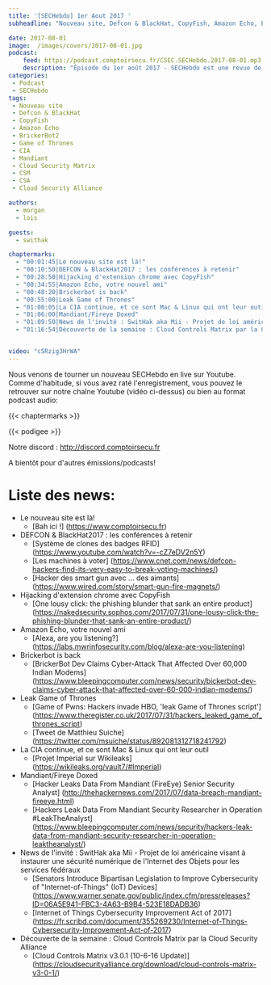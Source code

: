 ```yaml
---
title: '[SECHebdo] 1er Aout 2017 '
subheadline: "Nouveau site, Defcon & BlackHat, CopyFish, Amazon Echo, BrickerBot2, Game of Thrones, CIA, Mandiant, Cloud security Matrix, etc."

date: 2017-08-01
image:  /images/covers/2017-08-01.jpg
podcast:
    feed: https://podcast.comptoirsecu.fr/CSEC.SECHebdo.2017-08-01.mp3
    description: "Épisode du 1er août 2017 - SECHebdo est une revue de l'actualité cybersécurité réalisé en live sur Youtube, généralement le mardi soir."
categories:
 - Podcast
 - SECHebdo
tags:
 - Nouveau site
 - Defcon & BlackHat
 - CopyFish
 - Amazon Echo
 - BrickerBot2
 - Game of Thrones
 - CIA
 - Mandiant
 - Cloud Security Matrix
 - CSM
 - CSA
 - Cloud Security Alliance

authors:
  - morgan
  - lois

guests:
  - swithak

chaptermarks:
  - "00:01:45|Le nouveau site est là!"
  - "00:10:50|DEFCON & BlackHat2017 : les conférences à retenir"
  - "00:28:50|Hijacking d'extension chrome avec CopyFish"
  - "00:34:55|Amazon Echo, votre nouvel ami"
  - "00:48:20|Brickerbot is back"
  - "00:55:00|Leak Game of Thrones"
  - "01:00:05|La CIA continue, et ce sont Mac & Linux qui ont leur outil"
  - "01:06:00|Mandiant/Fireye Doxed"
  - "01:09:50|News de l'invité : SwitHak aka Mii - Projet de loi américaine visant à instaurer une sécurité numérique de l'Internet des Objets pour les services fédéraux"
  - "01:16:54|Découverte de la semaine : Cloud Controls Matrix par la Cloud Security Alliance"


video: "c5Rzig3HrWA"
---
```


Nous venons de tourner un nouveau SECHebdo en live sur Youtube. Comme d'habitude, si vous avez raté l'enregistrement, vous pouvez le retrouver sur notre chaîne Youtube (vidéo ci-dessus) ou bien au format podcast audio:

{{< chaptermarks >}}

{{< podigee >}}

Notre discord : <http://discord.comptoirsecu.fr>

A bientôt pour d'autres émissions/podcasts!

# Liste des news:

  * Le nouveau site est là!
      * [Bah ici !] (https://www.comptoirsecu.fr)
  * DEFCON & BlackHat2017 : les conférences à retenir
      * [Système de clones des badges RFID] (https://www.youtube.com/watch?v=-cZ7eDV2n5Y)
      * [Les machines à voter] (https://www.cnet.com/news/defcon-hackers-find-its-very-easy-to-break-voting-machines/)
      * [Hacker des smart gun avec ... des aimants] (https://www.wired.com/story/smart-gun-fire-magnets/)
  * Hijacking d'extension chrome avec CopyFish
      * [One lousy click: the phishing blunder that sank an entire product] (https://nakedsecurity.sophos.com/2017/07/31/one-lousy-click-the-phishing-blunder-that-sank-an-entire-product/)
  * Amazon Echo, votre nouvel ami
      * [Alexa, are you listening?] (https://labs.mwrinfosecurity.com/blog/alexa-are-you-listening)
  * Brickerbot is back
      * [BrickerBot Dev Claims Cyber-Attack That Affected Over 60,000 Indian Modems] (https://www.bleepingcomputer.com/news/security/bickerbot-dev-claims-cyber-attack-that-affected-over-60-000-indian-modems/)
  * Leak Game of Thrones
      * [Game of Pwns: Hackers invade HBO, 'leak Game of Thrones script'] (https://www.theregister.co.uk/2017/07/31/hackers_leaked_game_of_thrones_script)
      * [Tweet de Matthieu Suiche] (https://twitter.com/msuiche/status/892081312718241792)
  * La CIA continue, et ce sont Mac & Linux qui ont leur outil
      * [Projet Imperial sur Wikileaks] (https://wikileaks.org/vault7/#Imperial)
  * Mandiant/Fireye Doxed
      * [Hacker Leaks Data From Mandiant (FireEye) Senior Security Analyst] (http://thehackernews.com/2017/07/data-breach-mandiant-fireeye.html)
      * [Hackers Leak Data From Mandiant Security Researcher in Operation #LeakTheAnalyst] (https://www.bleepingcomputer.com/news/security/hackers-leak-data-from-mandiant-security-researcher-in-operation-leaktheanalyst/)
  * News de l'invité : SwitHak aka Mii - Projet de loi américaine visant à instaurer une sécurité numérique de l'Internet des Objets pour les services fédéraux
      * [Senators Introduce Bipartisan Legislation to Improve Cybersecurity of "Internet-of-Things" (IoT) Devices] (https://www.warner.senate.gov/public/index.cfm/pressreleases?ID=06A5E941-FBC3-4A63-B9B4-523E18DADB36)
      * [Internet of Things Cybersecurity Improvement Act of 2017] (https://fr.scribd.com/document/355269230/Internet-of-Things-Cybersecurity-Improvement-Act-of-2017)
  * Découverte de la semaine : Cloud Controls Matrix par la Cloud Security Alliance
      * [Cloud Controls Matrix v3.0.1 (10-6-16 Update)] (https://cloudsecurityalliance.org/download/cloud-controls-matrix-v3-0-1/)
